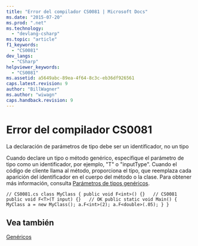 ```yaml
---
title: "Error del compilador CS0081 | Microsoft Docs"
ms.date: "2015-07-20"
ms.prod: ".net"
ms.technology: 
  - "devlang-csharp"
ms.topic: "article"
f1_keywords: 
  - "CS0081"
dev_langs: 
  - "CSharp"
helpviewer_keywords: 
  - "CS0081"
ms.assetid: a5649abc-89ea-4f64-8c3c-eb36df926561
caps.latest.revision: 9
author: "BillWagner"
ms.author: "wiwagn"
caps.handback.revision: 9
---
```

# Error del compilador CS0081
La declaración de parámetros de tipo debe ser un identificador, no un tipo  
  
 Cuando declare un tipo o método genérico, especifique el parámetro de tipo como un identificador, por ejemplo, "T" o "inputType". Cuando el código de cliente llama al método, proporciona el tipo, que reemplaza cada aparición del identificador en el cuerpo del método o la clase. Para obtener más información, consulta [Parámetros de tipos genéricos](../../csharp/programming-guide/generics/generic-type-parameters.md).  
  
```  
// CS0081.cs class MyClass { public void F<int>() {}   // CS0081 public void F<T>(T input) {}   // OK public static void Main() { MyClass a = new MyClass(); a.F<int>(2); a.F<double>(.05); } }  
```  
  
## Vea también  
 [Genéricos](../../csharp/programming-guide/generics/index.md)